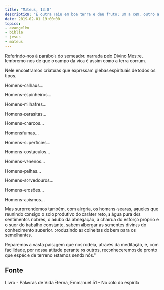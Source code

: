 ```yaml
---
title: "Mateus, 13:8"
description: "E outra caiu em boa terra e deu fruto; um a cem, outro a sessenta e outro a trinta. - Jesus"
date: 2019-02-01 19:00:00
topics: 
- evangelho
- biblia
- jesus
- mateus
---
```


Referindo-nos à parábola do semeador, narrada pelo Divino Mestre, lembremo-nos de
que o campo da vida é assim como a terra comum.

Nele encontramos criaturas que expressam glebas espirituais de todos os tipos.

Homens-calhaus...

Homens-espinheiros...

Homens-milhafres...

Homens-parasitas...

Homens-charcos...

Homensfurnas...

Homens-superfícies...

Homens-obstáculos...

Homens-venenos...

Homens-palhas...

Homens-sorvedouros...

Homens-erosões...

Homens-abismos...

Mas surpreendemos também, com alegria, os homens-searas, aqueles que reunindo
consigo o solo produtivo do caráter reto, a água pura dos sentimentos nobres, o adubo da
abnegação, a charrua do esforço próprio e o suor do trabalho constante, sabem albergar
as sementes divinas do conhecimento superior, produzindo as colheitas do bem para os
semelhantes.

Reparemos a vasta paisagem que nos rodeia, através da meditação, e, com facilidade,
por nossa atitude perante os outros, reconheceremos de pronto que espécie de terreno
estamos sendo nós."



## Fonte
Livro - Palavras de Vida Eterna, Emmanuel
51 - No solo do espírito
